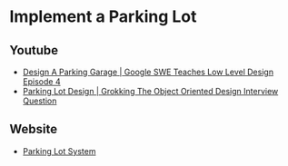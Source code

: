 # Implement a Parking Lot

## Youtube 

- [Design A Parking Garage | Google SWE Teaches Low Level Design Episode 4](https://www.youtube.com/watch?v=-TSwjzJB74k)
- [Parking Lot Design | Grokking The Object Oriented Design Interview Question](https://www.youtube.com/watch?v=tVRyb4HaHgw)


## Website

- [Parking Lot System](https://www.techprep.app/problems/parking-lot-system?topic=low-level-system-design)